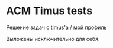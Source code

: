 # ACM Timus tests
Решение задач с [timus'a](http://acm.timus.ru) / [мой профиль](http://acm.timus.ru/author.aspx?id=231369)

Выложены исключительно для себя.

